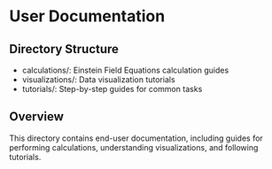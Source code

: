 # User Documentation

## Directory Structure

- calculations/: Einstein Field Equations calculation guides
- visualizations/: Data visualization tutorials
- tutorials/: Step-by-step guides for common tasks

## Overview

This directory contains end-user documentation, including guides for
performing calculations, understanding visualizations, and following tutorials.
